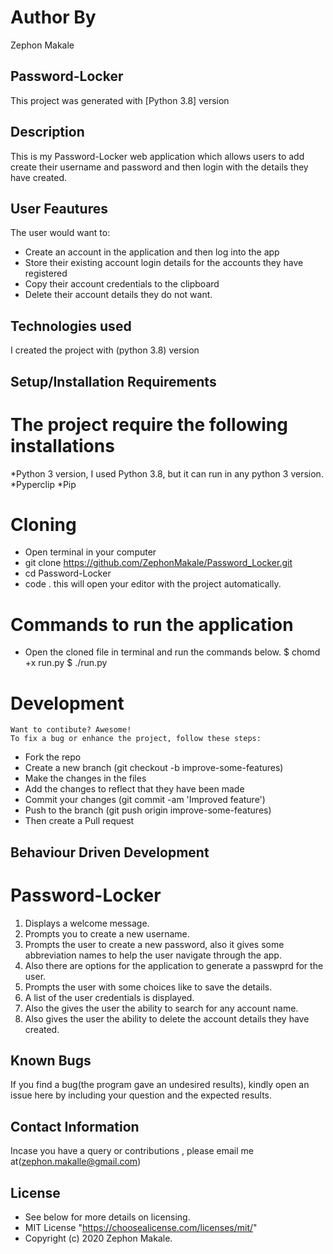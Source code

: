 # Author By
Zephon Makale
## Password-Locker
This project was generated with [Python 3.8] version
## Description
This is my Password-Locker web application which allows users to add create their username and password and then login with the details they have created.
## User Feautures
The user would want to:
* Create an account in the application and then log into the app
* Store their existing account login details for the accounts they have registered
* Copy their account credentials to the clipboard
* Delete their account details they do not want.
## Technologies used
I created the project with (python 3.8) version
## Setup/Installation Requirements
 # The project require the following installations
   *Python 3 version, I used Python 3.8, but it can run in any python 3 version.
   *Pyperclip
   *Pip
 # Cloning
   * Open terminal in your computer
   * git clone https://github.com/ZephonMakale/Password_Locker.git
   * cd Password-Locker
   * code . this will open your editor with the project automatically.
 # Commands to run the application
   * Open the cloned file in terminal and run the commands below.
    $ chomd +x run.py
    $ ./run.py
 # Development
    Want to contibute? Awesome!
    To fix a bug or enhance the project, follow these steps:
   * Fork the repo
   * Create a new branch (git checkout -b improve-some-features)
   * Make the changes in the files
   * Add the changes to reflect that they have been made
   * Commit your changes (git commit -am 'Improved feature')
   * Push to the branch (git push origin improve-some-features)
   * Then create a Pull request

## Behaviour Driven Development
 # Password-Locker
   1. Displays a welcome message.
   2. Prompts you to create a new username.
   3. Prompts the user to create a new password, also it gives some abbreviation names to help the user navigate through the app.
   4. Also there are options for the application to generate a passwprd for the user.
   5. Prompts the user with some choices like to save the details.
   6. A list of the user credentials is displayed.
   7. Also the gives the user the ability to search for any account name.
   8. Also gives the user the ability to delete the account details they have created.
## Known Bugs
If you find a bug(the program gave an undesired results), kindly open an issue here by including your question and the expected results.

## Contact Information
Incase you have a query or contributions , please email me at(zephon.makalle@gmail.com)

## License
   * See below for more details on licensing.
   * MIT License "https://choosealicense.com/licenses/mit/"
   * Copyright (c) 2020 Zephon Makale.  



